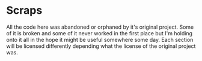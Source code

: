 # Scraps

All the code here was abandoned or orphaned by it's original project. Some of it is broken and some of it never worked in the first place but I'm holding onto it all in the hope it might be useful somewhere some day. Each section will be licensed differently depending what the license of the original project was.
